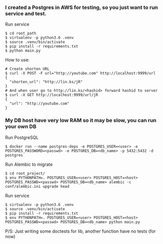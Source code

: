 ### I created a Postgres in AWS for testing, so you just want to run service and test.

Run service
```
$ cd root_path
$ virtualenv -p python3.6 .venv
$ source .venv/bin/activate
$ pip install -r requirements.txt
$ python main.py
```

How to use:
```
# Create shorten URL
$ curl -X POST -F url="http://youtube.com" http://localhost:9999/url
{
  "shorten_url": "http://lin.ks/jR"
}
# And when user go to http://lin.ks/<hashid> forward hashid to server
$ curl -X GET http://localhost:9999/url/jR
{
  "url": "http://youtube.com"
}
```

### My DB host have very low RAM so it may be slow, you can run your own DB

Run PostgreSQL
```
$ docker run --name postgres-deps -e POSTGRES_USER=<user> -e POSTGRES_PASSWORD=<passwd> -e POSTGRES_DB=<db_name> -p 5432:5432 -d postgres
```

Run Alembic to migrate
```
$ cd root_project/
$ env PYTHONPATH=. POSTGRES_USER=<user> POSTGRES_HOST=<host> POSTGRES_PASSWD=<passwd> POSTGRES_DB=<db_name> alembic -c conf/alembic.ini upgrade head
```

Run service
```
$ virtualenv -p python3.6 .venv
$ source .venv/bin/activate
$ pip install -r requirements.txt
$ env PYTHONPATH=. POSTGRES_USER=<user> POSTGRES_HOST=<host> POSTGRES_PASSWD=<passwd> POSTGRES_DB=<db_name> python main.py
```


P/S: Just writing some doctests for lib, another function have no tests (for now)